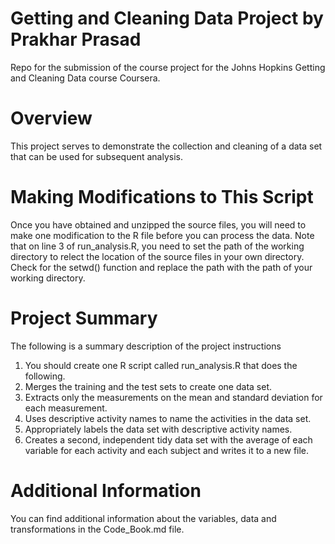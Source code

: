 # Getting and Cleaning Data Project by Prakhar Prasad
Repo for the submission of the course project for the Johns Hopkins Getting and Cleaning Data course Coursera. 

# Overview
This project serves to demonstrate the collection and cleaning of a data set that can be used for subsequent analysis. 

# Making Modifications to This Script
Once you have obtained and unzipped the source files, you will need to make one modification to the R file before you can process the data. Note that on line 3 of run_analysis.R, you need to set the path of the working directory to relect the location of the source files in your own directory. Check for the setwd() function and replace the path with the path of your working directory. 

# Project Summary
The following is a summary description of the project instructions
1. You should create one R script called run_analysis.R that does the following.
2. Merges the training and the test sets to create one data set.
3. Extracts only the measurements on the mean and standard deviation for each measurement.
4. Uses descriptive activity names to name the activities in the data set. 
5. Appropriately labels the data set with descriptive activity names.
6. Creates a second, independent tidy data set with the average of each variable for each activity and each subject and writes it to a new file. 

# Additional Information
You can find additional information about the variables, data and transformations in the Code_Book.md file.
